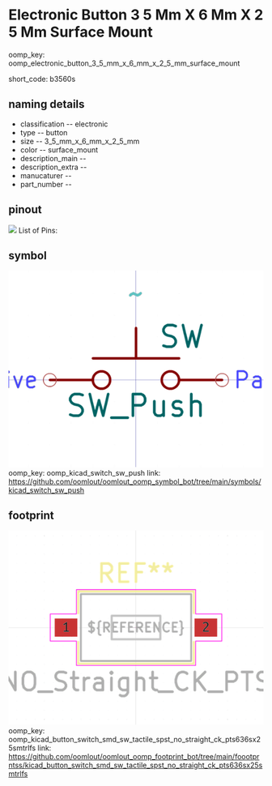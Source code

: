 # Electronic Button 3 5 Mm X 6 Mm X 2 5 Mm Surface Mount
oomp_key: oomp_electronic_button_3_5_mm_x_6_mm_x_2_5_mm_surface_mount  

short_code: b3560s
## naming details
* classification -- electronic
* type -- button
* size -- 3_5_mm_x_6_mm_x_2_5_mm
* color -- surface_mount
* description_main -- 
* description_extra -- 
* manucaturer -- 
* part_number -- 
## pinout
![](working_pinout_600.png)
List of Pins:

## symbol

![](symbol/0/working/working_600.png)  
oomp_key: oomp_kicad_switch_sw_push
link: https://github.com/oomlout/oomlout_oomp_symbol_bot/tree/main/symbols/kicad_switch_sw_push


## footprint

![](footprint/0/working/working_600.png)  
oomp_key: oomp_kicad_button_switch_smd_sw_tactile_spst_no_straight_ck_pts636sx25smtrlfs
link: https://github.com/oomlout/oomlout_oomp_footprint_bot/tree/main/foootprntss/kicad_button_switch_smd_sw_tactile_spst_no_straight_ck_pts636sx25smtrlfs
